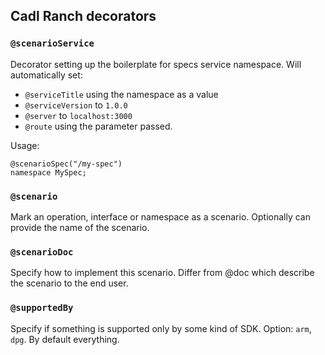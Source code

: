 ## Cadl Ranch decorators

### `@scenarioService`

Decorator setting up the boilerplate for specs service namespace. Will automatically set:

- `@serviceTitle` using the namespace as a value
- `@serviceVersion` to `1.0.0`
- `@server` to `localhost:3000`
- `@route` using the parameter passed.

Usage:

```cadl
@scenarioSpec("/my-spec")
namespace MySpec;

```

### `@scenario`

Mark an operation, interface or namespace as a scenario. Optionally can provide the name of the scenario.

### `@scenarioDoc`

Specify how to implement this scenario. Differ from @doc which describe the scenario to the end user.

### `@supportedBy`

Specify if something is supported only by some kind of SDK. Option: `arm`, `dpg`. By default everything.
